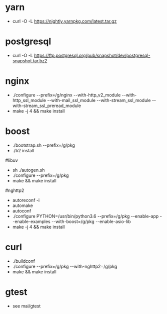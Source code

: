 # yarn
- curl -O -L https://nightly.yarnpkg.com/latest.tar.gz

# postgresql
- curl -O -L https://ftp.postgresql.org/pub/snapshot/dev/postgresql-snapshot.tar.bz2

# nginx
- ./configure --prefix=/g/nginx --with-http_v2_module --with-http_ssl_module --with-mail_ssl_module --with-stream_ssl_module --with-stream_ssl_preread_module
- make -j 4 && make install

# boost
- ./bootstrap.sh --prefix=/g/pkg
- ./b2 install

#libuv
- sh ./autogen.sh
- ./configure --prefix=/g/pkg
- make && make install

#nghttp2
- autoreconf -i
- automake
- autoconf
- ./configure PYTHON=/usr/bin/python3.6 --prefix=/g/pkg --enable-app --enable-examples --with-boost=/g/pkg --enable-asio-lib
- make -j 4 && make install

# curl
- ./buildconf
- ./configure --prefix=/g/pkg --with-nghttp2=/g/pkg
- make && make install

# gtest
- see mai/gtest


